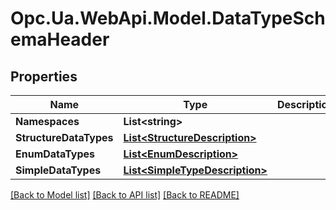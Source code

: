 # Opc.Ua.WebApi.Model.DataTypeSchemaHeader

## Properties

Name | Type | Description | Notes
------------ | ------------- | ------------- | -------------
**Namespaces** | **List&lt;string&gt;** |  | [optional] 
**StructureDataTypes** | [**List&lt;StructureDescription&gt;**](StructureDescription.md) |  | [optional] 
**EnumDataTypes** | [**List&lt;EnumDescription&gt;**](EnumDescription.md) |  | [optional] 
**SimpleDataTypes** | [**List&lt;SimpleTypeDescription&gt;**](SimpleTypeDescription.md) |  | [optional] 

[[Back to Model list]](../README.md#documentation-for-models) [[Back to API list]](../README.md#documentation-for-api-endpoints) [[Back to README]](../README.md)

